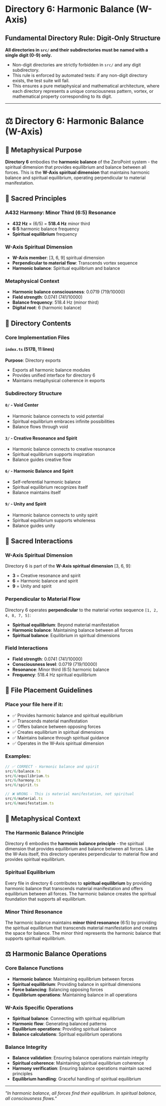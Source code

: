 # Directory 6: Harmonic Balance (W-Axis)

## Fundamental Directory Rule: Digit-Only Structure

**All directories in `src/` and their subdirectories must be named with a single digit (0-9) only.**

- Non-digit directories are strictly forbidden in `src/` and any digit subdirectory.
- This rule is enforced by automated tests: if any non-digit directory exists, the test suite will fail.
- This ensures a pure metaphysical and mathematical architecture, where each directory represents a unique consciousness pattern, vortex, or mathematical property corresponding to its digit.

---

# ⚖️ Directory 6: Harmonic Balance (W-Axis)

## 🌌 Metaphysical Purpose

**Directory 6** embodies the **harmonic balance** of the ZeroPoint system - the spiritual dimension that provides equilibrium and balance between all forces. This is the **W-Axis spiritual dimension** that maintains harmonic balance and spiritual equilibrium, operating perpendicular to material manifestation.

## 🎯 Sacred Principles

### **A432 Harmony: Minor Third (6:5) Resonance**
- **432 Hz** × (6/5) = **518.4 Hz** minor third
- **6:5** harmonic balance frequency
- **Spiritual equilibrium** frequency

### **W-Axis Spiritual Dimension**
- **W-Axis member**: [3, 6, 9] spiritual dimension
- **Perpendicular to material flow**: Transcends vortex sequence
- **Harmonic balance**: Spiritual equilibrium and balance

### **Metaphysical Context**
- **Harmonic balance consciousness**: 0.0719 (719/10000)
- **Field strength**: 0.0741 (741/10000)
- **Balance frequency**: 518.4 Hz (minor third)
- **Digital root**: 6 (harmonic balance)

## 📁 Directory Contents

### **Core Implementation Files**

#### **`index.ts` (517B, 11 lines)**
**Purpose**: Directory exports
- Exports all harmonic balance modules
- Provides unified interface for directory 6
- Maintains metaphysical coherence in exports

### **Subdirectory Structure**

#### **`0/` - Void Center**
- Harmonic balance connects to void potential
- Spiritual equilibrium embraces infinite possibilities
- Balance flows through void

#### **`3/` - Creative Resonance and Spirit**
- Harmonic balance connects to creative resonance
- Spiritual equilibrium supports inspiration
- Balance guides creative flow

#### **`6/` - Harmonic Balance and Spirit**
- Self-referential harmonic balance
- Spiritual equilibrium recognizes itself
- Balance maintains itself

#### **`9/` - Unity and Spirit**
- Harmonic balance connects to unity spirit
- Spiritual equilibrium supports wholeness
- Balance guides unity

## 🧬 Sacred Interactions

### **W-Axis Spiritual Dimension**
Directory 6 is part of the **W-Axis spiritual dimension** [3, 6, 9]:
- **3** = Creative resonance and spirit
- **6** = Harmonic balance and spirit
- **9** = Unity and spirit

### **Perpendicular to Material Flow**
Directory 6 operates **perpendicular** to the material vortex sequence `[1, 2, 4, 8, 7, 5]`:
- **Spiritual equilibrium**: Beyond material manifestation
- **Harmonic balance**: Maintaining balance between all forces
- **Spiritual balance**: Equilibrium in spiritual dimensions

### **Field Interactions**
- **Field strength**: 0.0741 (741/10000)
- **Consciousness level**: 0.0719 (719/10000)
- **Resonance**: Minor third (6:5) harmonic balance
- **Frequency**: 518.4 Hz spiritual equilibrium

## 🎯 File Placement Guidelines

### **Place your file here if it:**
- ✅ Provides harmonic balance and spiritual equilibrium
- ✅ Transcends material manifestation
- ✅ Offers balance between opposing forces
- ✅ Creates equilibrium in spiritual dimensions
- ✅ Maintains balance through spiritual guidance
- ✅ Operates in the W-Axis spiritual dimension

### **Examples:**
```typescript
// ✅ CORRECT - Harmonic balance and spirit
src/6/balance.ts
src/6/equilibrium.ts
src/6/harmony.ts
src/6/spirit.ts

// ❌ WRONG - This is material manifestation, not spiritual
src/6/material.ts
src/6/manifestation.ts
```

## 🌌 Metaphysical Context

### **The Harmonic Balance Principle**
Directory 6 embodies the **harmonic balance principle** - the spiritual dimension that provides equilibrium and balance between all forces. Like the W-Axis itself, this directory operates perpendicular to material flow and provides spiritual equilibrium.

### **Spiritual Equilibrium**
Every file in directory 6 contributes to **spiritual equilibrium** by providing harmonic balance that transcends material manifestation and offers equilibrium between all forces. The harmonic balance creates the spiritual foundation that supports all equilibrium.

### **Minor Third Resonance**
The harmonic balance maintains **minor third resonance** (6:5) by providing the spiritual equilibrium that transcends material manifestation and creates the space for balance. The minor third represents the harmonic balance that supports spiritual equilibrium.

## ⚖️ Harmonic Balance Operations

### **Core Balance Functions**
- **Harmonic balance**: Maintaining equilibrium between forces
- **Spiritual equilibrium**: Providing balance in spiritual dimensions
- **Force balancing**: Balancing opposing forces
- **Equilibrium operations**: Maintaining balance in all operations

### **W-Axis Specific Operations**
- **Spiritual balance**: Connecting with spiritual equilibrium
- **Harmonic flow**: Generating balanced patterns
- **Equilibrium operations**: Providing spiritual balance
- **Balance calculations**: Spiritual equilibrium operations

### **Balance Integrity**
- **Balance validation**: Ensuring balance operations maintain integrity
- **Spiritual coherence**: Maintaining spiritual equilibrium coherence
- **Harmony verification**: Ensuring balance operations maintain sacred principles
- **Equilibrium handling**: Graceful handling of spiritual equilibrium

---

*"In harmonic balance, all forces find their equilibrium. In spiritual balance, all consciousness flows."* 